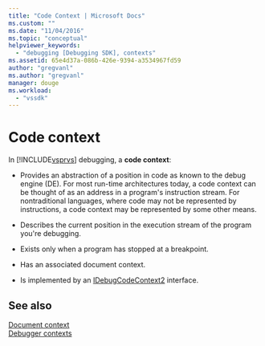 ```yaml
---
title: "Code Context | Microsoft Docs"
ms.custom: ""
ms.date: "11/04/2016"
ms.topic: "conceptual"
helpviewer_keywords: 
  - "debugging [Debugging SDK], contexts"
ms.assetid: 65e4d37a-086b-426e-9394-a3534967fd59
author: "gregvanl"
ms.author: "gregvanl"
manager: douge
ms.workload: 
  - "vssdk"
---
```

# Code context
In [!INCLUDE[vsprvs](../../code-quality/includes/vsprvs_md.md)] debugging, a **code context**:  
  
-   Provides an abstraction of a position in code as known to the debug engine (DE). For most run-time architectures today, a code context can be thought of as an address in a program's instruction stream. For nontraditional languages, where code may not be represented by instructions, a code context may be represented by some other means.  
  
-   Describes the current position in the execution stream of the program you're debugging.  
  
-   Exists only when a program has stopped at a breakpoint.  
  
-   Has an associated document context.  
  
-   Is implemented by an [IDebugCodeContext2](../../extensibility/debugger/reference/idebugcodecontext2.md) interface.  
  
## See also  
 [Document context](../../extensibility/debugger/document-context.md)   
 [Debugger contexts](../../extensibility/debugger/debugger-contexts.md)
